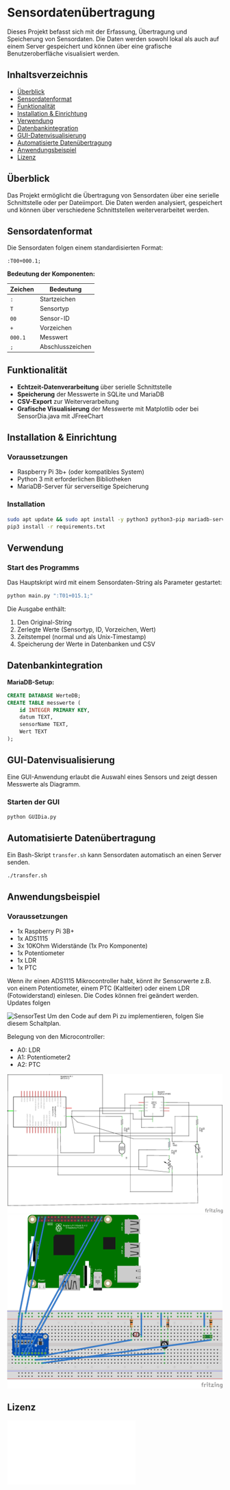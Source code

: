 # Sensordatenübertragung

Dieses Projekt befasst sich mit der Erfassung, Übertragung und Speicherung von Sensordaten. Die Daten werden sowohl lokal als auch auf einem Server gespeichert und können über eine grafische Benutzeroberfläche visualisiert werden.

## Inhaltsverzeichnis

- [Überblick](#überblick)
- [Sensordatenformat](#sensordatenformat)
- [Funktionalität](#funktionalität)
- [Installation & Einrichtung](#installation--einrichtung)
- [Verwendung](#verwendung)
- [Datenbankintegration](#datenbankintegration)
- [GUI-Datenvisualisierung](#gui-datenvisualisierung)
- [Automatisierte Datenübertragung](#automatisierte-datenübertragung)
- [Anwendungsbeispiel](#Anwendungsbeispiel)
- [Lizenz](#lizenz)

## Überblick

Das Projekt ermöglicht die Übertragung von Sensordaten über eine serielle Schnittstelle oder per Dateiimport. Die Daten werden analysiert, gespeichert und können über verschiedene Schnittstellen weiterverarbeitet werden.

## Sensordatenformat

Die Sensordaten folgen einem standardisierten Format:

```plaintext
:T00+000.1;
```

**Bedeutung der Komponenten:**

| Zeichen | Bedeutung            |
|---------|----------------------|
| `:`     | Startzeichen         |
| `T`     | Sensortyp            |
| `00`    | Sensor-ID            |
| `+`     | Vorzeichen           |
| `000.1` | Messwert             |
| `;`     | Abschlusszeichen     |

## Funktionalität

- **Echtzeit-Datenverarbeitung** über serielle Schnittstelle
- **Speicherung** der Messwerte in SQLite und MariaDB
- **CSV-Export** zur Weiterverarbeitung
- **Grafische Visualisierung** der Messwerte mit Matplotlib oder bei SensorDia.java mit JFreeChart

## Installation & Einrichtung

### Voraussetzungen
- Raspberry Pi 3b+ (oder kompatibles System)
- Python 3 mit erforderlichen Bibliotheken
- MariaDB-Server für serverseitige Speicherung

### Installation

```bash
sudo apt update && sudo apt install -y python3 python3-pip mariadb-server
pip3 install -r requirements.txt
```

## Verwendung

### Start des Programms

Das Hauptskript wird mit einem Sensordaten-String als Parameter gestartet:

```bash
python main.py ":T01+015.1;"
```

Die Ausgabe enthält:
1. Den Original-String
2. Zerlegte Werte (Sensortyp, ID, Vorzeichen, Wert)
3. Zeitstempel (normal und als Unix-Timestamp)
4. Speicherung der Werte in Datenbanken und CSV

## Datenbankintegration

**MariaDB-Setup:**

```sql
CREATE DATABASE WerteDB;
CREATE TABLE messwerte (
    id INTEGER PRIMARY KEY,
    datum TEXT,
    sensorName TEXT,
    Wert TEXT
);
```

## GUI-Datenvisualisierung

Eine GUI-Anwendung erlaubt die Auswahl eines Sensors und zeigt dessen Messwerte als Diagramm.

### Starten der GUI

```bash
python GUIDia.py
```

## Automatisierte Datenübertragung

Ein Bash-Skript `transfer.sh` kann Sensordaten automatisch an einen Server senden.

```bash
./transfer.sh
```


## Anwendungsbeispiel

### Voraussetzungen
- 1x Raspberry Pi 3B+
- 1x ADS1115
- 3x 10KOhm Widerstände (1x Pro Komponente)
- 1x Potentiometer
- 1x LDR
- 1x PTC


Wenn ihr einen ADS1115 Mikrocontroller habt, könnt ihr Sensorwerte z.B. von einem Potentiometer, einem PTC (Kaltleiter) oder einem LDR (Fotowiderstand) einlesen. Die Codes können frei geändert werden. Updates folgen





![SensorTest](SensorTest/#^files)
Um den Code auf dem Pi zu implementieren, folgen Sie diesem Schaltplan.

Belegung von den Microcontroller:
- A0: LDR
- A1: Potentiometer2
- A2: PTC

![Schaltplan](Plaene/Schaltplan.png)
![Steckplan](Plaene/Steckplan.png)


## Lizenz

 ![LICENSE](LICENSE.md)


